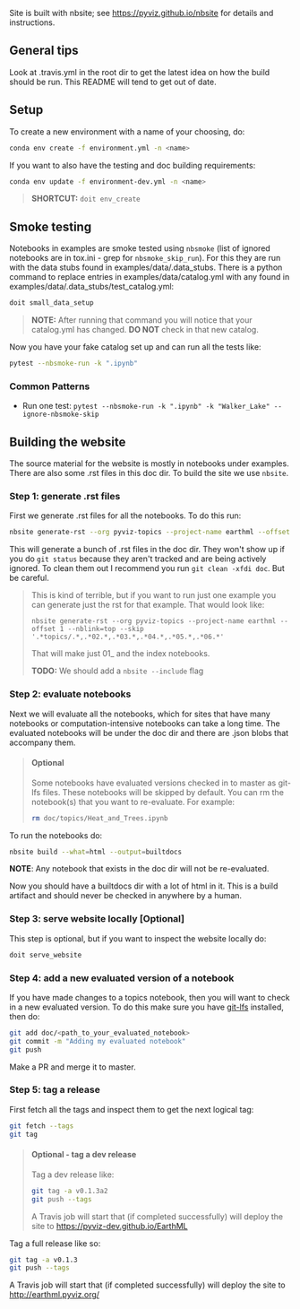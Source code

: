 Site is built with nbsite; see https://pyviz.github.io/nbsite for
details and instructions.

## General tips
Look at .travis.yml in the root dir to get the latest idea on how the
build should be run. This README will tend to get out of date.

## Setup
To create a new environment with a name of your choosing, do:

```bash
conda env create -f environment.yml -n <name>
```

If you want to also have the testing and doc building requirements:

```bash
conda env update -f environment-dev.yml -n <name>
```

> **SHORTCUT:** `doit env_create`

## Smoke testing
Notebooks in examples are smoke tested using `nbsmoke` (list of ignored
notebooks are in tox.ini - grep for `nbsmoke_skip_run`). For this they
are run with the data stubs found in examples/data/.data_stubs. There is
a python command to replace entries in examples/data/catalog.yml with any
found in examples/data/.data_stubs/test_catalog.yml:

```bash
doit small_data_setup
```

> **NOTE:** After running that command you will notice that your catalog.yml
> has changed. **DO NOT** check in that new catalog.

Now you have your fake catalog set up and can run all the tests like:

```bash
pytest --nbsmoke-run -k ".ipynb"
```

### Common Patterns

- Run one test: `pytest --nbsmoke-run -k ".ipynb" -k "Walker_Lake" --ignore-nbsmoke-skip`

## Building the website
The source material for the website is mostly in notebooks under examples.
There are also some .rst files in this doc dir. To build the site we use
`nbsite`.

### Step 1: generate .rst files
First we generate .rst files for all the notebooks. To do this run:

```bash
nbsite generate-rst --org pyviz-topics --project-name earthml --offset 1 --nblink=top
```

This will generate a bunch of .rst files in the doc dir. They won't show up if
you do `git status` because they aren't tracked and are being actively ignored.
To clean them out I recommend you run `git clean -xfdi doc`. But be careful.

> This is kind of terrible, but if you want to run just one example you
> can generate just the rst for that example. That would look like:
>
> ```
> nbsite generate-rst --org pyviz-topics --project-name earthml --offset 1 --nblink=top --skip '.*topics/.*,.*02.*,.*03.*,.*04.*,.*05.*,.*06.*'
> ```
> That will make just 01_ and the index notebooks.
>
> **TODO:** We should add a `nbsite --include` flag

### Step 2: evaluate notebooks
Next we will evaluate all the notebooks, which for sites that have many notebooks or computation-intensive notebooks can take a long time. The evaluated notebooks will be under the doc dir and there are .json blobs that accompany them.

> #### Optional
> Some notebooks have evaluated versions checked in to master as git-lfs files.
> These notebooks will be skipped by default. You can rm the notebook(s) that you
> want to re-evaluate. For example:
>
> ```bash
> rm doc/topics/Heat_and_Trees.ipynb
> ```

To run the notebooks do:

```bash
nbsite build --what=html --output=builtdocs
```

**NOTE**: Any notebook that exists in the doc dir will not be re-evaluated.

Now you should have a builtdocs dir with a lot of html in it. This is a
build artifact and should never be checked in anywhere by a human.

### Step 3: serve website locally [Optional]

This step is optional, but if you want to inspect the website locally do:

```bash
doit serve_website
```

### Step 4: add a new evaluated version of a notebook

If you have made changes to a topics notebook, then you will want to check in
a new evaluated version. To do this make sure you have
[git-lfs](https://git-lfs.github.com/) installed, then do:

```bash
git add doc/<path_to_your_evaluated_notebook>
git commit -m "Adding my evaluated notebook"
git push
```

Make a PR and merge it to master.

### Step 5: tag a release

First fetch all the tags and inspect them to get the next logical tag:

```bash
git fetch --tags
git tag
```

> #### Optional - tag a dev release
> Tag a dev release like:
>
> ```bash
> git tag -a v0.1.3a2
> git push --tags
> ```
>
> A Travis job will start that (if completed successfully) will deploy the site to
> https://pyviz-dev.github.io/EarthML

Tag a full release like so:

```bash
git tag -a v0.1.3
git push --tags
```

A Travis job will start that (if completed successfully) will deploy the site to
http://earthml.pyviz.org/
